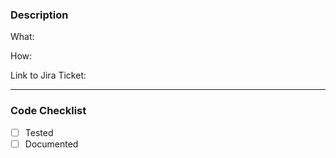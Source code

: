 ### Description
What:

How:

Link to Jira Ticket: 

---

### Code Checklist
- [ ] Tested
- [ ] Documented